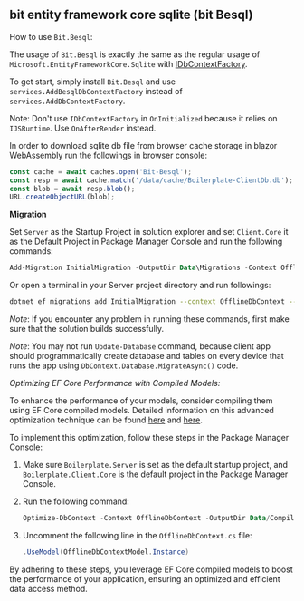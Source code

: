 ## bit entity framework core sqlite (bit Besql)

How to use `Bit.Besql`:

The usage of `Bit.Besql` is exactly the same as the regular usage of `Microsoft.EntityFrameworkCore.Sqlite` with [IDbContextFactory](https://learn.microsoft.com/en-us/aspnet/core/blazor/blazor-ef-core?view=aspnetcore-8.0#new-dbcontext-instances).

To get start, simply install `Bit.Besql` and use `services.AddBesqlDbContextFactory` instead of `services.AddDbContextFactory`.

Note: Don't use `IDbContextFactory` in `OnInitialized` because it relies on `IJSRuntime`. Use `OnAfterRender` instead.

In order to download sqlite db file from browser cache storage in blazor WebAssembly run the followings in browser console:
```js
const cache = await caches.open('Bit-Besql');
const resp = await cache.match('/data/cache/Boilerplate-ClientDb.db');
const blob = await resp.blob();
URL.createObjectURL(blob);
```

**Migration**

Set `Server` as the Startup Project in solution explorer and set `Client.Core` it as the Default Project in Package Manager Console and run the following commands:
```powershell
Add-Migration InitialMigration -OutputDir Data\Migrations -Context OfflineDbContext
```
Or open a terminal in your Server project directory and run followings:
```bash
dotnet ef migrations add InitialMigration --context OfflineDbContext --output-dir Data/Migrations --project ../Client/Boilerplate.Client.Core/Boilerplate.Client.Core.csproj
```

*Note*: If you encounter any problem in running these commands, first make sure that the solution builds successfully.

*Note*: You may not run `Update-Database` command, because client app should programmatically create database and tables on every device that runs the app using `DbContext.Database.MigrateAsync()` code.

*Optimizing EF Core Performance with Compiled Models:*

To enhance the performance of your models, consider compiling them using EF Core compiled models. Detailed information on this advanced optimization technique can be found [here](https://learn.microsoft.com/en-us/ef/core/performance/advanced-performance-topics?tabs=with-di%2Cexpression-api-with-constant#compiled-models) and [here](https://learn.microsoft.com/en-us/ef/core/cli/dotnet#dotnet-ef-dbcontext-optimize).

To implement this optimization, follow these steps in the Package Manager Console:

1. Make sure `Boilerplate.Server` is set as the default startup project, and `Boilerplate.Client.Core` is the default project in the Package Manager Console.

2. Run the following command:

    ```powershell
    Optimize-DbContext -Context OfflineDbContext -OutputDir Data/CompiledModel -Namespace Boilerplate.Client.Core.Data
    ```

3. Uncomment the following line in the `OfflineDbContext.cs` file:

    ```csharp
    .UseModel(OfflineDbContextModel.Instance)
    ```

By adhering to these steps, you leverage EF Core compiled models to boost the performance of your application, ensuring an optimized and efficient data access method.